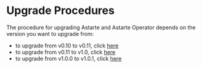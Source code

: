# Upgrade Procedures

The procedure for upgrading Astarte and Astarte Operator depends on the version you want to upgrade
from:

+ to upgrade from v0.10 to v0.11, click [here](010-upgrade_010_011.html)
+ to upgrade from v0.11 to v1.0, click [here](020-upgrade_011_10.html)
+ to upgrade from v1.0.0 to v1.0.1, click [here](030-upgrade_100_101.html)
